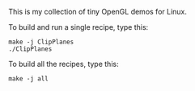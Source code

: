 This is my collection of tiny OpenGL demos for Linux.

To build and run a single recipe, type this:

    make -j ClipPlanes
    ./ClipPlanes

To build all the recipes, type this:

    make -j all
